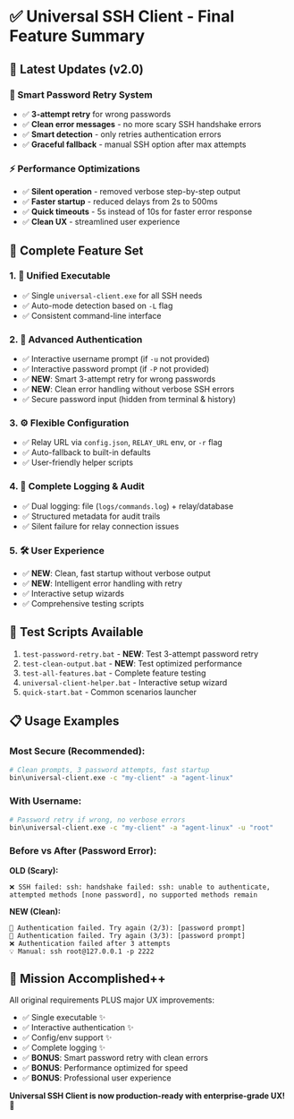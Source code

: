 # ✅ Universal SSH Client - Final Feature Summary

## 🎉 Latest Updates (v2.0)

### 🔐 Smart Password Retry System
- ✅ **3-attempt retry** for wrong passwords
- ✅ **Clean error messages** - no more scary SSH handshake errors
- ✅ **Smart detection** - only retries authentication errors
- ✅ **Graceful fallback** - manual SSH option after max attempts

### ⚡ Performance Optimizations  
- ✅ **Silent operation** - removed verbose step-by-step output
- ✅ **Faster startup** - reduced delays from 2s to 500ms
- ✅ **Quick timeouts** - 5s instead of 10s for faster error response
- ✅ **Clean UX** - streamlined user experience

## 🚀 Complete Feature Set

### 1. 🔗 Unified Executable
- ✅ Single `universal-client.exe` for all SSH needs
- ✅ Auto-mode detection based on `-L` flag
- ✅ Consistent command-line interface

### 2. 🔐 Advanced Authentication  
- ✅ Interactive username prompt (if `-u` not provided)
- ✅ Interactive password prompt (if `-P` not provided)
- ✅ **NEW**: Smart 3-attempt retry for wrong passwords
- ✅ **NEW**: Clean error handling without verbose SSH errors
- ✅ Secure password input (hidden from terminal & history)

### 3. ⚙️ Flexible Configuration
- ✅ Relay URL via `config.json`, `RELAY_URL` env, or `-r` flag
- ✅ Auto-fallback to built-in defaults
- ✅ User-friendly helper scripts

### 4. 📝 Complete Logging & Audit
- ✅ Dual logging: file (`logs/commands.log`) + relay/database
- ✅ Structured metadata for audit trails
- ✅ Silent failure for relay connection issues

### 5. 🛠️ User Experience
- ✅ **NEW**: Clean, fast startup without verbose output
- ✅ **NEW**: Intelligent error handling with retry
- ✅ Interactive setup wizards
- ✅ Comprehensive testing scripts

## 🧪 Test Scripts Available

1. `test-password-retry.bat` - **NEW**: Test 3-attempt password retry
2. `test-clean-output.bat` - **NEW**: Test optimized performance  
3. `test-all-features.bat` - Complete feature testing
4. `universal-client-helper.bat` - Interactive setup wizard
5. `quick-start.bat` - Common scenarios launcher

## 📋 Usage Examples

### Most Secure (Recommended):
```bash
# Clean prompts, 3 password attempts, fast startup
bin\universal-client.exe -c "my-client" -a "agent-linux"
```

### With Username:
```bash  
# Password retry if wrong, no verbose errors
bin\universal-client.exe -c "my-client" -a "agent-linux" -u "root"
```

### Before vs After (Password Error):

**OLD (Scary):**
```
❌ SSH failed: ssh: handshake failed: ssh: unable to authenticate, attempted methods [none password], no supported methods remain
```

**NEW (Clean):**
```
🔐 Authentication failed. Try again (2/3): [password prompt]
🔐 Authentication failed. Try again (3/3): [password prompt]  
❌ Authentication failed after 3 attempts
💡 Manual: ssh root@127.0.0.1 -p 2222
```

## 🎯 Mission Accomplished++

All original requirements PLUS major UX improvements:
- ✅ Single executable ✨  
- ✅ Interactive authentication ✨
- ✅ Config/env support ✨
- ✅ Complete logging ✨
- ✅ **BONUS**: Smart password retry with clean errors
- ✅ **BONUS**: Performance optimized for speed
- ✅ **BONUS**: Professional user experience

**Universal SSH Client is now production-ready with enterprise-grade UX!** 🚀